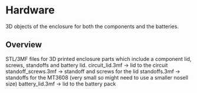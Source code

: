 # Hardware
3D objects of the enclosure for both the components and the batteries.
## Overview
STL/3MF files for 3D printed enclosure parts which include a component lid, screws, standoffs and battery lid.
circuit_lid.3mf $\rightarrow$ lid to the circuit
standoff_screws.3mf $\rightarrow$ standoff and screws for the lid
standoffs.3mf $\rightarrow$ standoffs for the MT3608 (very small so might need to use a smaller nosell size)
battery_lid.3mf $\rightarrow$ lid to the battery pack
